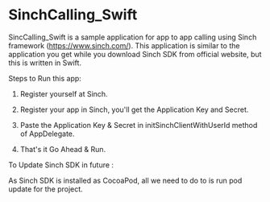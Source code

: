 # SinchCalling_Swift
SincCalling_Swift is a sample application for app to app calling using Sinch framework (https://www.sinch.com/). This application is similar to the application you get while you download Sinch SDK from official website, but this is written in Swift.

Steps to Run this app:

1) Register yourself at Sinch.

2) Register your app in Sinch, you'll get the Application Key and Secret.

3) Paste the Application Key & Secret in initSinchClientWithUserId method of AppDelegate.

4) That's it Go Ahead & Run.


To Update Sinch SDK in future :

As Sinch SDK is installed as CocoaPod, all we need to do to is run pod update for the project.
